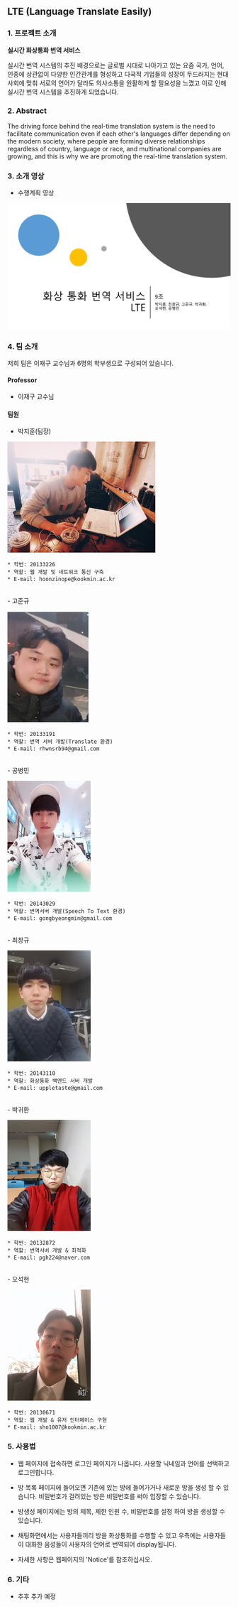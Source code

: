 ## LTE (Language Translate Easily)

### 1. 프로젝트 소개
**실시간 화상통화 번역 서비스**

   실시간 번역 시스템의 추진 배경으로는 글로벌 시대로 나아가고 있는 요즘 국가, 언어, 인종에 상관없이 다양한 인간관계를 형성하고 다국적 기업들의 성장이 두드러지는 현대 사회에 맞춰 서로의 언어가 달라도 의사소통을 원활하게 할 필요성을 느꼈고 이로 인해 실시간 번역 시스템을 추진하게 되었습니다.

### 2. Abstract

   The driving force behind the real-time translation system is the need to facilitate communication even if each other's languages differ depending on the modern society, where people are forming diverse relationships regardless of country, language or race, and multinational companies are growing, and this is why we are promoting the real-time translation system.
 
### 3. 소개 영상

- 수행계획 영상
 
[![image](./image/first.jpg)](https://youtu.be/bW6hij2PoGA)
  
### 4. 팀 소개
 저희 팀은 이재구 교수님과 6명의 학부생으로 구성되어 있습니다.
 
#### Professor
  - 이재구 교수님
 
#### 팀원
 
- 박지훈(팀장)

<img src="./image/Jihoon.jpg" height=250></img>
 
 ```
 * 학번: 20133226
 * 역할: 웹 개발 및 네트워크 통신 구축
 * E-mail: hoonzinope@kookmin.ac.kr
 ```
 
<br> 
- 고준규
 
<img src="./image/Joonkyu.jpg" height=250></img>
 
  ```
 * 학번: 20133191
 * 역할: 번역 서버 개발(Translate 환경)
 * E-mail: rhwnsrb94@gmail.com
 ```
 
<br>    
- 공병민
 
<img src="./image/Byungmin.jpg" height=250></img>
 
 ```
 * 학번: 20143029
 * 역할: 번역서버 개발(Speech To Text 환경)
 * E-mail: gongbyeongmin@gmail.com
 ```
 
 <br> 
- 최창규
 
<img src="./image/Changgyu.jpg" height=250></img>

 ```
 * 학번: 20143110
 * 역할: 화상통화 백엔드 서버 개발
 * E-mail: uppletaste@gmail.com
 ```
 
<br>  
- 박귀환
 
<img src="./image/Gwihwan.jpg" height=250></img>

 ```
 * 학번: 20132872
 * 역할: 번역서버 개발 & 최적화
 * E-mail: pgh224@naver.com
 ```
 
<br>  
- 오석현
 
<img src="./image/Seokhyun.jpg" height=250></img>

 ```
 * 학번: 20130671
 * 역할: 웹 개발 & 유저 인터페이스 구현
 * E-mail: sho1007@kookmin.ac.kr
 ```

### 5. 사용법

- 웹 페이지에 접속하면 로그인 페이지가 나옵니다. 사용할 닉네임과 언어를 선택하고 로그인합니다. 
  
- 방 목록 페이지에 들어오면 기존에 있는 방에 들어가거나 새로운 방을 생성 할 수 있습니다. 비밀번호가 걸려있는 방은 비밀번호를 써야 입장할 수 있습니다.
  
- 방생성 페이지에는 방의 제목, 제한 인원 수, 비밀번호를 설정 하여 방을 생성할 수 있습니다. 
  
- 채팅화면에서는 사용자들끼리 방을 화상통화를 수행할 수 있고 우측에는 사용자들이 대화한 음성들이 사용자의 언어로 번역되어 display됩니다.
  
- 자세한 사항은 웹페이지의 'Notice'를 참조하십시오.

### 6. 기타

- 추후 추가 예정
